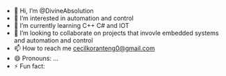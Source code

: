 - 👋 Hi, I’m @DivineAbsolution
- 👀 I’m interested in automation and control
- 🌱 I’m currently learning C++ C# and IOT
- 💞️ I’m looking to collaborate on projects that invovle embedded systems and automation and control
- 📫 How to reach me cecilkoranteng0@gmail.com
- 😄 Pronouns: ...
- ⚡ Fun fact: 

<!---
DivineAbsolution/DivineAbsolution is a ✨ special ✨ repository because its `README.md` (this file) appears on your GitHub profile.
You can click the Preview link to take a look at your changes.
--->
